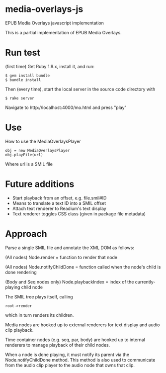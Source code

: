media-overlays-js
=================

EPUB Media Overlays javascript implementation

This is a partial implementation of EPUB Media Overlays.  

# Run test

(first time)
Get Ruby 1.9.x, install it, and run:

    $ gem install bundle
    $ bundle install

Then (every time), start the local server in the source code directory with 

    $ rake server

Navigate to http://localhost:4000/mo.html and press "play"

# Use
How to use the MediaOverlaysPlayer

    obj = new MediaOverlaysPlayer
    obj.playFile(url)
    
Where url is a SMIL file

# Future additions

 * Start playback from an offset, e.g. file.smil#ID
 * Means to translate a text ID into a SMIL offset
 * Attach text renderer to Readium's text display 
 * Text renderer toggles CSS class (given in package file metadata)

# Approach 

Parse a single SMIL file and annotate the XML DOM as follows:

(All nodes)
Node.render = function to render that node

(All nodes)
Node.notifyChildDone = function called when the node's child is done rendering

(Body and Seq nodes only)
Node.playbackIndex = index of the currently-playing child node

The SMIL tree plays itself, calling

    root->render

which in turn renders its children.

Media nodes are hooked up to external renderers for text display and audio clip playback.

Time container nodes (e.g. seq, par, body) are hooked up to internal renderers to manage playback of their child nodes.

When a node is done playing, it must notify its parent via the Node.notifyChildDone method.  This method is also used to communicate from the audio clip player to the audio node that owns that clip.